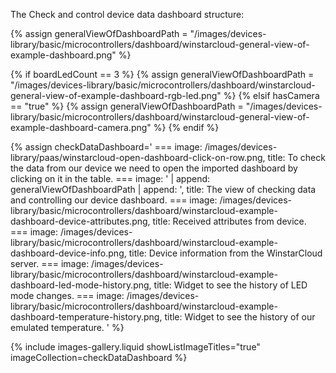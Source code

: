 
The Check and control device data dashboard structure:  

{% assign generalViewOfDashboardPath = "/images/devices-library/basic/microcontrollers/dashboard/winstarcloud-general-view-of-example-dashboard.png" %}

{% if boardLedCount == 3 %}
{% assign generalViewOfDashboardPath = "/images/devices-library/basic/microcontrollers/dashboard/winstarcloud-general-view-of-example-dashboard-rgb-led.png" %}
{% elsif hasCamera == "true" %}
{% assign generalViewOfDashboardPath = "/images/devices-library/basic/microcontrollers/dashboard/winstarcloud-general-view-of-example-dashboard-camera.png" %}
{% endif %}

{% assign checkDataDashboard='
    ===
        image: /images/devices-library/paas/winstarcloud-open-dashboard-click-on-row.png,
        title: To check the data from our device we need to open the imported dashboard by clicking on it in the table.
    ===
        image: ' | append: generalViewOfDashboardPath | append: ',
        title: The view of checking data and controlling our device dashboard.
    ===
        image: /images/devices-library/basic/microcontrollers/dashboard/winstarcloud-example-dashboard-device-attributes.png,
        title: Received attributes from device.
    ===
        image: /images/devices-library/basic/microcontrollers/dashboard/winstarcloud-example-dashboard-device-info.png,
        title: Device information from the WinstarCloud server.
    ===
        image: /images/devices-library/basic/microcontrollers/dashboard/winstarcloud-example-dashboard-led-mode-history.png,
        title: Widget to see the history of LED mode changes.
    ===
        image: /images/devices-library/basic/microcontrollers/dashboard/winstarcloud-example-dashboard-temperature-history.png,
        title: Widget to see the history of our emulated temperature.
'
%}

{% include images-gallery.liquid showListImageTitles="true" imageCollection=checkDataDashboard %}
